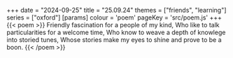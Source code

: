 +++
date = "2024-09-25"
title = "25.09.24"
themes = ["friends", "learning"]
series = ["oxford"]
[params]
  colour = 'poem'
  pageKey = 'src/poem.js'
+++
{{< poem >}}
Friendly fascination for a people of my kind,
Who like to talk particularities for a welcome time,
Who know to weave a depth of knowlege into storied tunes,
Whose stories make my eyes to shine and prove to be a boon.
{{< /poem >}}